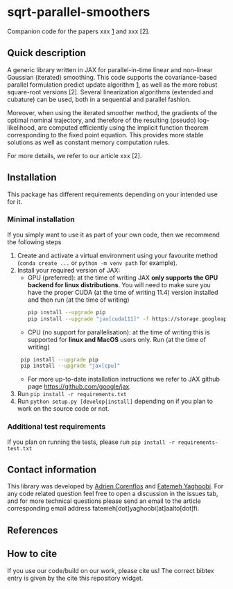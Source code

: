 # sqrt-parallel-smoothers
Companion code for the papers xxx [1] and xxx [2]. 

## Quick description

A generic library written in JAX for parallel-in-time linear and non-linear Gaussian (iterated) smoothing. 
This code supports the covariance-based parallel formulation predict update algorithm [1], 
as well as the more robust square-root versions [2]. Several linearization algorithms (extended and cubature)
can be used, both in a sequential and parallel fashion. 

Moreover, when using the iterated smoother method, the gradients of the optimal nominal trajectory, and therefore of the resulting (pseudo) log-likelihood, are computed efficiently 
using the implicit function theorem corresponding to the fixed point equation. This provides more stable solutions as well as
constant memory computation rules.

For more details, we refer to our article xxx [2].

## Installation

This package has different requirements depending on your intended use for it. 

### Minimal installation
If you simply want to use it as part of your own code, then we recommend the following steps
1. Create and activate a virtual environment using your favourite method (`conda create ...` or `python -m venv path` 
   for example).
2. Install your required version of JAX:
   * GPU (preferred): at the time of writing JAX **only supports the GPU backend for linux distributions**. 
     You will need to make sure you have the proper CUDA (at the time of writing 11.4) version installed
     and then run (at the time of writing)
     ```bash
     pip install --upgrade pip
     pip install --upgrade "jax[cuda111]" -f https://storage.googleapis.com/jax-releases/jax_releases.html  # Note: wheels only available on linux.
     ```
   * CPU (no support for parallelisation): at the time of writing this is supported for **linux and MacOS** users only. 
     Run (at the time of writing) 
    ```bash
     pip install --upgrade pip
     pip install --upgrade "jax[cpu]"
     ```
   * For more up-to-date installation instructions we refer to JAX github page https://github.com/google/jax.
3. Run `pip install -r requirements.txt`
4. Run `python setup.py [develop|install]` depending on if you plan to work on the source code or not.

### Additional test requirements
If you plan on running the tests, please run `pip install -r requirements-test.txt`

## Contact information
This library was developed by [Adrien Corenflos](@adriencorenflos) and [Fatemeh Yaghoobi](@Fatemeh-Yaghoobi). For any code related question feel free to open a discussion
in the issues tab, and for more technical questions please send an email to the article corresponding email address 
fatemeh[dot]yaghoobi[at]aalto[dot]fi.

## References
[1]:
[2]: 

## How to cite
If you use our code/build on our work, please cite us! The correct bibtex entry is given by the cite this repository
widget.


